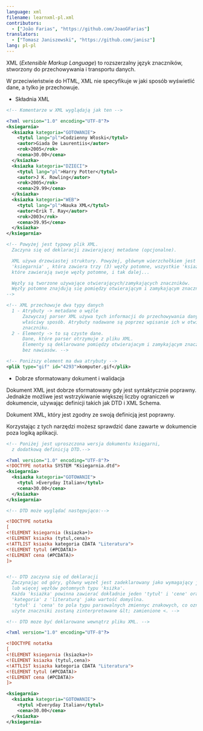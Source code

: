 ```yaml
---
language: xml
filename: learnxml-pl.xml
contributors:
  - ["João Farias", "https://github.com/JoaoGFarias"]
translators:  
  - ["Tomasz Janiszewski", "https://github.com/janisz"]  
lang: pl-pl
---
```


XML (_Extensible Markup Language_) to rozszerzalny język znaczników, stworzony
do przechowywania i transportu danych.

W przeciwieństwie do HTML, XML nie specyfikuje w jaki sposób wyświetlić dane, a
tylko je przechowuje.

* Składnia XML

```xml
<!-- Komentarze w XML wyglądają jak ten -->

<?xml version="1.0" encoding="UTF-8"?>
<ksiegarnia>
  <ksiazka kategoria="GOTOWANIE">
    <tytul lang="pl">Codzienny Włoski</tytul>
    <autor>Giada De Laurentiis</autor>
    <rok>2005</rok>
    <cena>30.00</cena>
  </ksiazka>
  <ksiazka kategoria="DZIECI">
    <tytul lang="pl">Harry Potter</tytul>
    <autor>J K. Rowling</autor>
    <rok>2005</rok>
    <cena>29.99</cena>
  </ksiazka>
  <ksiazka kategoria="WEB">
    <tytul lang="pl">Nauka XML</tytul>
    <autor>Erik T. Ray</autor>
    <rok>2003</rok>
    <cena>39.95</cena>
  </ksiazka>
</ksiegarnia>

<!-- Powyżej jest typowy plik XML.
  Zaczyna się od deklaracji zawierającej metadane (opcjonalne).  

  XML używa drzewiastej struktury. Powyżej, głównym wierzchołkiem jest
  'ksiegarnia' , która zawiera trzy (3) węzły potomne, wszystkie 'ksiazki',
  które zawierają swoje węzły potomne, i tak dalej...

  Węzły są tworzone używające otwierających/zamykających znaczników.
  Węzły potomne znajdują się pomiędzy otwierającym i zamykającym znacznikiem.
-->

<!-- XML przechowuje dwa typy danych
  1 - Atrybuty -> metadane o węźle
      Zazwyczaj parser XML używa tych informacji do przechowywania danych we
      właściwy sposób. Atrybuty nadawane są poprzez wpisanie ich w otwierajacym
      znaczniku.
  2 - Elementy -> to są czyste dane.
      Dane, które parser otrzymuje z pliku XML.
      Elementy są deklarowane pomiędzy otwierajacym i zamykającym znacznikiem,
      bez nawiasów. -->

<!-- Poniższy element ma dwa atrybuty -->
<plik type="gif" id="4293">komputer.gif</plik>
```

* Dobrze sformatowany dokument i walidacja

Dokument XML jest dobrze sformatowany gdy jest syntaktycznie poprawny.
Jednakże możliwe jest wstrzykiwanie większej liczby ograniczeń w dokumencie,
używając definicji takich jak DTD i XML Schema.

Dokument XML, który jest zgodny ze swoją definicją jest poprawny.


Korzystając z tych narzędzi możesz sprawdzić dane zawarte w dokumencie poza
logiką aplikacji.

```xml
<!-- Poniżej jest uproszczona wersja dokumentu księgarni,
  z dodatkową definicją DTD.-->

<?xml version="1.0" encoding="UTF-8"?>
<!DOCTYPE notatka SYSTEM "Ksiegarnia.dtd">
<ksiegarnia>
  <ksiazka kategoria="GOTOWANIE">
    <tytul >Everyday Italian</tytul>
    <cena>30.00</cena>
  </ksiazka>
</ksiegarnia>

<!-- DTD może wyglądać następująco:-->

<!DOCTYPE notatka
[
<!ELEMENT ksiegarnia (ksiazka+)>
<!ELEMENT ksiazka (tytul,cena)>
<!ATTLIST ksiazka kategoria CDATA "Literatura">
<!ELEMENT tytul (#PCDATA)>
<!ELEMENT cena (#PCDATA)>
]>


<!-- DTD zaczyna się od deklaracji
  Zaczynając od góry, główny węzeł jest zadeklarowany jako wymagający jednego
  lub więcej węzłów potomnych typu 'ksiżka'.
  Każda 'ksiażka' powinna zawierać dokładnie jeden 'tytuł' i 'cene' oraz atrybut
  'kategoria' z 'literaturą' jako wartość domyślna.
  'tytuł' i 'cena' to pola typu parsowalnych zmiennyc znakowych, co oznacza że
  użyte znaczniki zostaną zinterpretowane &lt; zamienione <. -->

<!-- DTD moze być deklarowane wewnątrz pliku XML. -->

<?xml version="1.0" encoding="UTF-8"?>

<!DOCTYPE notatka
[
<!ELEMENT ksiegarnia (ksiazka+)>
<!ELEMENT ksiazka (tytul,cena)>
<!ATTLIST ksiazka kategoria CDATA "Literatura">
<!ELEMENT tytul (#PCDATA)>
<!ELEMENT cena (#PCDATA)>
]>

<ksiegarnia>
  <ksiazka kategoria="GOTOWANIE">
    <tytul >Everyday Italian</tytul>
    <cena>30.00</cena>
  </ksiazka>
</ksiegarnia>
```

